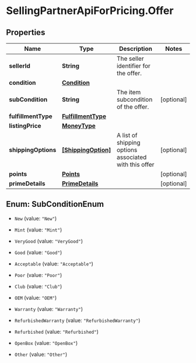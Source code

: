 # SellingPartnerApiForPricing.Offer

## Properties

Name | Type | Description | Notes
------------ | ------------- | ------------- | -------------
**sellerId** | **String** | The seller identifier for the offer. | 
**condition** | [**Condition**](Condition.md) |  | 
**subCondition** | **String** | The item subcondition of the offer. | [optional] 
**fulfillmentType** | [**FulfillmentType**](FulfillmentType.md) |  | 
**listingPrice** | [**MoneyType**](MoneyType.md) |  | 
**shippingOptions** | [**[ShippingOption]**](ShippingOption.md) | A list of shipping options associated with this offer | [optional] 
**points** | [**Points**](Points.md) |  | [optional] 
**primeDetails** | [**PrimeDetails**](PrimeDetails.md) |  | [optional] 



## Enum: SubConditionEnum


* `New` (value: `"New"`)

* `Mint` (value: `"Mint"`)

* `VeryGood` (value: `"VeryGood"`)

* `Good` (value: `"Good"`)

* `Acceptable` (value: `"Acceptable"`)

* `Poor` (value: `"Poor"`)

* `Club` (value: `"Club"`)

* `OEM` (value: `"OEM"`)

* `Warranty` (value: `"Warranty"`)

* `RefurbishedWarranty` (value: `"RefurbishedWarranty"`)

* `Refurbished` (value: `"Refurbished"`)

* `OpenBox` (value: `"OpenBox"`)

* `Other` (value: `"Other"`)





